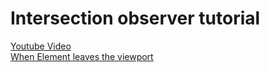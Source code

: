 # Intersection observer tutorial

[Youtube Video](https://www.youtube.com/watch?v=2IbRtjez6ag)  
[When Element leaves the viewport](https://stackoverflow.com/questions/53306419/intersection-observer-when-element-leaves-the-viewport)
